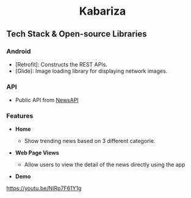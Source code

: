 <h1 align="center">Kabariza</h1>

## Tech Stack & Open-source Libraries

### Android

- [Retrofit]: Constructs the REST APIs.
- [Glide]: Image loading library for displaying network images.

### API
- Public API from [NewsAPI](https://newsapi.org/)

### Features


- **Home**
  - Show trending news based on 3 different categorie.

- **Web Page Views**
  - Allow users to view the detail of the news directly using the app



- **Demo**

https://youtu.be/NIRp7F61Y1g
